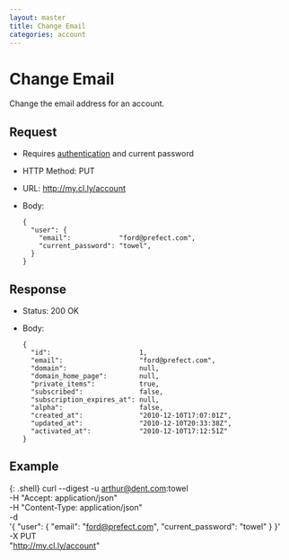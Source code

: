 ```yaml
---
layout: master
title: Change Email
categories: account
---
```


# Change Email

Change the email address for an account.


## Request

- Requires [authentication](/usage/#authentication) and current password
- HTTP Method: PUT
- URL: http://my.cl.ly/account
- Body:

      {
        "user": {
          "email":            "ford@prefect.com",
          "current_password": "towel",
        }
      }


## Response

- Status: 200 OK
- Body:

      {
        "id":                      1,
        "email":                   "ford@prefect.com",
        "domain":                  null,
        "domain_home_page":        null,
        "private_items":           true,
        "subscribed":              false,
        "subscription_expires_at": null,
        "alpha":                   false,
        "created_at":              "2010-12-10T17:07:01Z",
        "updated_at":              "2010-12-10T20:33:38Z",
        "activated_at":            "2010-12-10T17:12:51Z"
      }


## Example

{: .shell}
    curl --digest -u arthur@dent.com:towel \
         -H "Accept: application/json" \
         -H "Content-Type: application/json" \
         -d \
           '{
              "user": {
                "email":            "ford@prefect.com",
                "current_password": "towel"
              }
            }' \
         -X PUT \
         "http://my.cl.ly/account"
